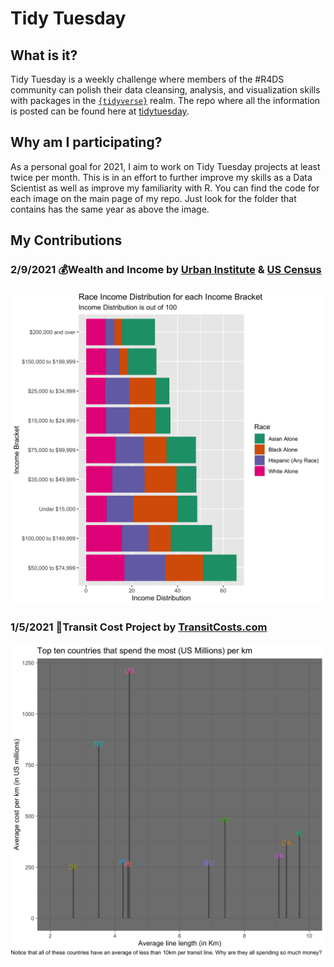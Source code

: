 # Tidy Tuesday

## What is it?
Tidy Tuesday is a weekly challenge where members of the #R4DS community can polish their data cleansing, analysis, and visualization skills with packages in the [`{tidyverse}`](https://www.tidyverse.org) realm. The repo where all the information is posted can be found here at [tidytuesday](https://github.com/rfordatascience/tidytuesday).

## Why am I participating?
As a personal goal for 2021, I aim to work on Tidy Tuesday projects at least twice per month. This is in an effort to further improve my skills as a Data Scientist as well as improve my familiarity with R. You can find the code for each image on the main page of my repo. Just look for the folder that contains has the same year as above the image. 

## My Contributions
### 2/9/2021 :moneybag:Wealth and Income by [Urban Institute](https://apps.urban.org/features/wealth-inequality-charts/) & [US Census](https://www.census.gov/data/tables/time-series/demo/income-poverty/historical-income-households.html)
![second image](https://github.com/brettv30/Tidy-Tuesday/blob/main/Images/Race_Income_Distribution.png)

### 1/5/2021 :train2:Transit Cost Project by [TransitCosts.com](https://transitcosts.com/city/boston-case-the-story-of-the-green-line-extension/)
![first image](https://github.com/brettv30/Tidy-Tuesday/blob/main/Images/1-5-21_image.png)
